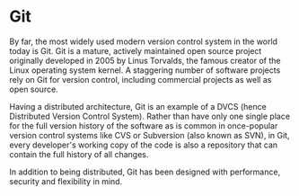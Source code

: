 # Git

By far, the most widely used modern version control system in the world today is Git. 
Git is a mature, actively maintained open source project originally developed in 2005 by Linus Torvalds, 
the famous creator of the Linux operating system kernel. 
A staggering number of software projects rely on Git for version control, including commercial projects as well as open source.

Having a distributed architecture, Git is an example of a DVCS (hence Distributed Version Control System). 
Rather than have only one single place for the full version history of the software as is common in once-popular 
version control systems like CVS or Subversion (also known as SVN), in Git, 
every developer's working copy of the code is also a repository that can contain the full history of all changes.

In addition to being distributed, Git has been designed with performance, security and flexibility in mind.